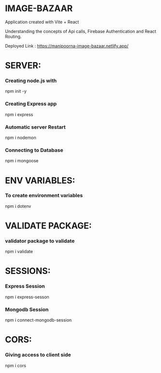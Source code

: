 # IMAGE-BAZAAR 

Application created with Vite + React

Understanding the concepts of Api calls, Firebase Authentication and React Routing.

Deployed Link : https://manipoorna-image-bazaar.netlify.app/


# SERVER: 
###  Creating node.js with               
 npm init -y
###  Creating Express app
 npm i express
###  Automatic server Restart            
 npm i nodemon
###  Connecting to Database              
 npm i mongoose

# ENV VARIABLES:
### To create environment variables     
 npm i dotenv

# VALIDATE PACKAGE:
### validator package to validate       
 npm i validate

# SESSIONS:
### Express Session                     
 npm i express-sesson
### Mongodb Session                     
 npm i connect-mongodb-session

# CORS:
### Giving access to client side        
npm i cors
